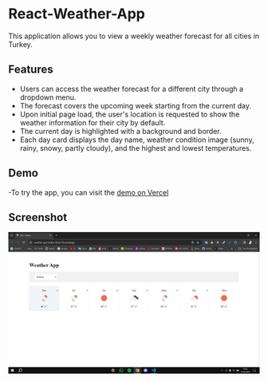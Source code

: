 # React-Weather-App
This application allows you to view a weekly weather forecast for all cities in Turkey.

## Features
- Users can access the weather forecast for a different city through a dropdown menu.
- The forecast covers the upcoming week starting from the current day.
- Upon initial page load, the user's location is requested to show the weather information for their city by default.
- The current day is highlighted with a background and border.
- Each day card displays the day name, weather condition image (sunny, rainy, snowy, partly cloudy), and the highest and lowest temperatures.

## Demo

-To try the app, you can visit the [demo on Vercel](https://weather-app-amber-three-29.vercel.app/)

## Screenshot

![image](https://github.com/KadirChelik/Weather-App/blob/main/Screenshot-weather-app.png)